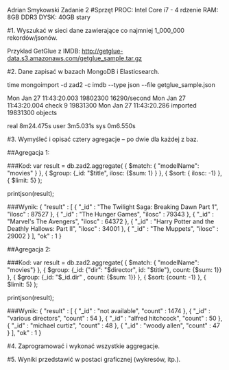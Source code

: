 Adrian Smykowski
Zadanie 2
#Sprzęt
PROC: Intel Core i7 - 4 rdzenie 
RAM: 8GB DDR3
DYSK: 40GB stary

#1. Wyszukać w sieci dane zawierające co najmniej 1_000_000 rekordów/jsonów.

Przyklad GetGlue z IMDB: http://getglue-data.s3.amazonaws.com/getglue_sample.tar.gz

#2. Dane zapisać w bazach MongoDB i Elasticsearch.

time mongoimport -d zad2 -c imdb --type json --file getglue_sample.json

Mon Jan 27 11:43:20.003                         19802300        16290/second
Mon Jan 27 11:43:20.004 check 9 19831300
Mon Jan 27 11:43:20.286 imported 19831300 objects

real    8m24.475s
user    3m5.031s
sys     0m6.550s

#3. Wymyśleć i opisać cztery agregacje – po dwie dla każdej z baz.

##Agregacja 1:

###Kod:
var result = db.zad2.aggregate(
  { $match: { "modelName": "movies" } },
  { $group: {_id: "$title", ilosc: {$sum: 1} } },
  { $sort: { ilosc: -1} },
  { $limit: 5}
);

printjson(result);

###Wynik:
{
        "result" : [
                {
                        "_id" : "The Twilight Saga: Breaking Dawn Part 1",
                        "ilosc" : 87527
                },
                {
                        "_id" : "The Hunger Games",
                        "ilosc" : 79343
                },
                {
                        "_id" : "Marvel's The Avengers",
                        "ilosc" : 64372
                },
                {
                        "_id" : "Harry Potter and the Deathly Hallows: Part II",
                        "ilosc" : 34001
                },
                {
                        "_id" : "The Muppets",
                        "ilosc" : 29002
                }
        ],
        "ok" : 1
}


##Agregacja 2:

###Kod:
var result = db.zad2.aggregate( 
    { $match: { "modelName": "movies"} },
    { $group: {_id: {"dir": "$director", id: "$title"}, count: {$sum: 1}} },
    { $group: {_id: "$_id.dir" , count: {$sum: 1}} },
    { $sort: {count: -1} },
    { $limit: 5}
    );

printjson(result);

###Wynik:
{
        "result" : [
                {
                        "_id" : "not available",
                        "count" : 1474
                },
                {
                        "_id" : "various directors",
                        "count" : 54
                },
                {
                        "_id" : "alfred hitchcock",
                        "count" : 50
                },
                {
                        "_id" : "michael curtiz",
                        "count" : 48
                },
                {
                        "_id" : "woody allen",
                        "count" : 47
                }
        ],
        "ok" : 1
}

     

#4. Zaprogramować i wykonać wszystkie aggregacje.

#5. Wyniki przedstawić w postaci graficznej (wykresów, itp.).
